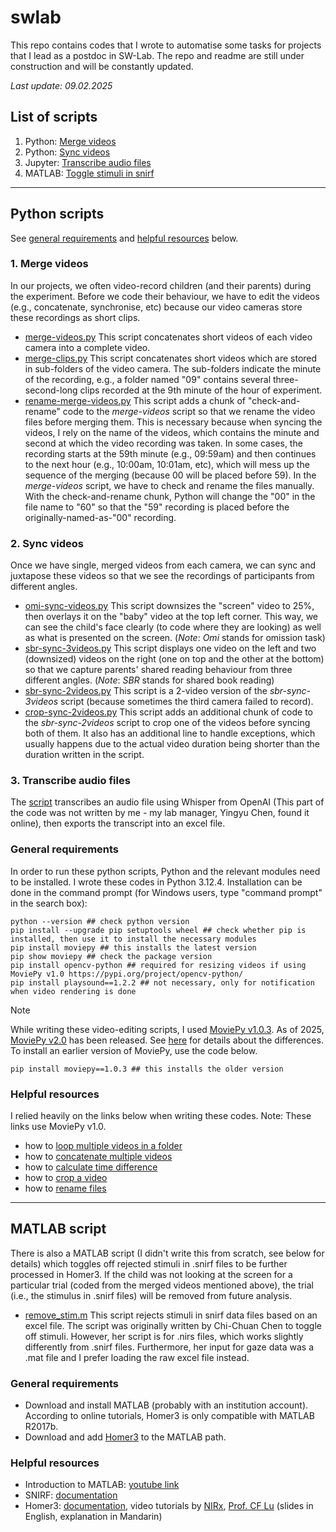 # swlab
This repo contains codes that I wrote to automatise some tasks for projects that I lead as a postdoc in SW-Lab. The repo and readme are still under construction and will be constantly updated. 

_Last update: 09.02.2025_

## List of scripts
1. Python: [Merge videos](#1-merge-videos)
2. Python: [Sync videos](#2-sync-videos)
3. Jupyter: [Transcribe audio files](#3-transcribe-audio-files)
4. MATLAB: [Toggle stimuli in snirf](#matlab-script)

---

## Python scripts
See [general requirements](#general-requirements) and [helpful resources](#helpful-resources) below.
### 1. Merge videos
In our projects, we often video-record children (and their parents) during the experiment. Before we code their behaviour, we have to edit the videos (e.g., concatenate, synchronise, etc) because our video cameras store these recordings as short clips. 
   - [merge-videos.py](https://github.com/smy1/swlab/blob/main/script/merge-videos.py) This script concatenates short videos of each video camera into a complete video.
   - [merge-clips.py](https://github.com/smy1/swlab/blob/main/script/merge-clips.py) This script concatenates short videos which are stored in sub-folders of the video camera. The sub-folders indicate the minute of the recording, e.g., a folder named "09" contains several three-second-long clips recorded at the 9th minute of the hour of experiment.
   - [rename-merge-videos.py](https://github.com/smy1/swlab/blob/main/script/rename-merge-videos.py) This script adds a chunk of "check-and-rename" code to the _merge-videos_ script so that we rename the video files before merging them. This is necessary because when syncing the videos, I rely on the name of the videos, which contains the minute and second at which the video recording was taken. In some cases, the recording starts at the 59th minute (e.g., 09:59am) and then continues to the next hour (e.g., 10:00am, 10:01am, etc), which will mess up the sequence of the merging (because 00 will be placed before 59). In the _merge-videos_ script, we have to check and rename the files manually. With the check-and-rename chunk, Python will change the "00" in the file name to "60" so that the "59" recording is placed before the originally-named-as-"00" recording. 

### 2. Sync videos
Once we have single, merged videos from each camera, we can sync and juxtapose these videos so that we see the recordings of participants from different angles. 
   - [omi-sync-videos.py](https://github.com/smy1/swlab/blob/main/script/omi-sync-videos.py) This script downsizes the "screen" video to 25%, then overlays it on the "baby" video at the top left corner. This way, we can see the child's face clearly (to code where they are looking) as well as what is presented on the screen. (_Note_: _Omi_ stands for omission task)
   - [sbr-sync-3videos.py](https://github.com/smy1/swlab/blob/main/script/sbr-sync-3videos.py) This script displays one video on the left and two (downsized) videos on the right (one on top and the other at the bottom) so that we capture parents' shared reading behaviour from three different angles. (_Note_: _SBR_ stands for shared book reading)
   - [sbr-sync-2videos.py](https://github.com/smy1/swlab/blob/main/script/sbr-sync-2videos.py) This script is a 2-video version of the _sbr-sync-3videos_ script (because sometimes the third camera failed to record).
   - [crop-sync-2videos.py](https://github.com/smy1/swlab/blob/main/script/crop-sync-2videos.py) This script adds an additional chunk of code to the _sbr-sync-2videos_ script to crop one of the videos before syncing both of them. It also has an additional line to handle exceptions, which usually happens due to the actual video duration being shorter than the duration written in the script. 

### 3. Transcribe audio files
The [script](https://github.com/smy1/swlab/blob/main/script/audio2xlsx.ipynb) transcribes an audio file using Whisper from OpenAI (This part of the code was not written by me - my lab manager, Yingyu Chen, found it online), then exports the transcript into an excel file.

### General requirements
In order to run these python scripts, Python and the relevant modules need to be installed. I wrote these codes in Python 3.12.4.
Installation can be done in the command prompt (for Windows users, type "command prompt" in the search box):
```
python --version ## check python version
pip install --upgrade pip setuptools wheel ## check whether pip is installed, then use it to install the necessary modules
pip install moviepy ## this installs the latest version
pip show moviepy ## check the package version
pip install opencv-python ## required for resizing videos if using MoviePy v1.0 https://pypi.org/project/opencv-python/
pip install playsound==1.2.2 ## not necessary, only for notification when video rendering is done
```
>[!NOTE]
>While writing these video-editing scripts, I used [MoviePy v1.0.3](https://zulko.github.io/moviepy/v1.0.3/). As of 2025, [MoviePy v2.0](https://zulko.github.io/moviepy/) has been released. See [here](https://zulko.github.io/moviepy/getting_started/updating_to_v2.html) for details about the differences. To install an earlier version of MoviePy, use the code below.
>```
>pip install moviepy==1.0.3 ## this installs the older version
>```

### Helpful resources
I relied heavily on the links below when writing these codes. Note: These links use MoviePy v1.0. 
- how to [loop multiple videos in a folder](https://stackoverflow.com/a/75788036)
- how to [concatenate multiple videos](https://www.geeksforgeeks.org/moviepy-concatenating-multiple-video-files/)
- how to [calculate time difference](https://www.geeksforgeeks.org/calculate-time-difference-in-python/)
- how to [crop a video](https://stackoverflow.com/a/74586686)
- how to [rename files](https://pynative.com/python-rename-file/)

---

## MATLAB script
There is also a MATLAB script (I didn't write this from scratch, see below for details) which toggles off rejected stimuli in .snirf files to be further processed in Homer3. 
If the child was not looking at the screen for a particular trial (coded from the merged videos mentioned above), the trial (i.e., the stimulus in .snirf files) will be removed from future analysis.
   - [remove_stim.m](https://github.com/smy1/swlab/blob/main/script/remove_stim.m) This script rejects stimuli in snirf data files based on an excel file. The script was originally written by Chi-Chuan Chen to toggle off stimuli. However, her script is for .nirs files, which works slightly differently from .snirf files. Furthermore, her input for gaze data was a .mat file and I prefer loading the raw excel file instead.

### General requirements
- Download and install MATLAB (probably with an institution account). According to online tutorials, Homer3 is only compatible with MATLAB R2017b.
- Download and add [Homer3](https://github.com/BUNPC/Homer3/wiki/Download-and-Installation) to the MATLAB path.

### Helpful resources
- Introduction to MATLAB: [youtube link](https://www.youtube.com/watch?v=MYRkBoojh_Y&list=PLx_IWc-RN82tw_J9nYqIc0tjvaMjowRVi&pp=iAQB)
- SNIRF: [documentation](https://github.com/fNIRS/snirf/blob/master/snirf_specification.md)
- Homer3: [documentation](https://github.com/BUNPC/Homer3/wiki/), video tutorials by [NIRx](https://www.youtube.com/watch?v=I_eH0_ed8I4),
  [Prof. CF Lu](https://www.youtube.com/watch?v=bHhn2vBXF0Y) (slides in English, explanation in Mandarin)
